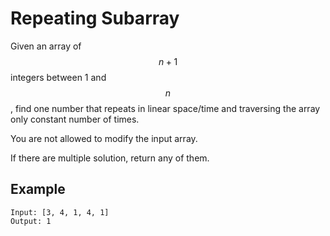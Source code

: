 # Repeating Subarray

Given an array of $$n+1$$ integers between 1 and $$n$$, find one number that repeats in linear space/time and traversing the array only constant number of times.

You are not allowed to modify the input array.

If there are multiple solution, return any of them.

## Example
```
Input: [3, 4, 1, 4, 1]
Output: 1
```
